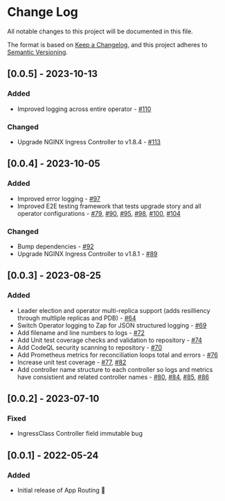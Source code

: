 # Change Log

All notable changes to this project will be documented in this file.

The format is based on [Keep a Changelog](https://keepachangelog.com/en/1.0.0/),
and this project adheres to [Semantic Versioning](https://semver.org/spec/v2.0.0.html).

## [0.0.5] - 2023-10-13

### Added

- Improved logging across entire operator - [#110](https://github.com/Azure/aks-app-routing-operator/pull/110)

### Changed

- Upgrade NGINX Ingress Controller to v1.8.4 - [#113](https://github.com/Azure/aks-app-routing-operator/pull/113)


## [0.0.4] - 2023-10-05

### Added

- Improved error logging - [#97](https://github.com/Azure/aks-app-routing-operator/pull/97)
- Improved E2E testing framework that tests upgrade story and all operator configurations - [#79](https://github.com/Azure/aks-app-routing-operator/pull/79), [#90](https://github.com/Azure/aks-app-routing-operator/pull/90), [#95](https://github.com/Azure/aks-app-routing-operator/pull/95), [#98](https://github.com/Azure/aks-app-routing-operator/pull/98), [#100](https://github.com/Azure/aks-app-routing-operator/pull/100), [#104](https://github.com/Azure/aks-app-routing-operator/pull/104)

### Changed

- Bump dependencies - [#92](https://github.com/Azure/aks-app-routing-operator/pull/92)
- Upgrade NGINX Ingress Controller to v1.8.1 - [#89](https://github.com/Azure/aks-app-routing-operator/pull/89)

## [0.0.3] - 2023-08-25

### Added

- Leader election and operator multi-replica support (adds resilliency through multliple replicas and PDB) - [#64](https://github.com/Azure/aks-app-routing-operator/pull/64)
- Switch Operator logging to Zap for JSON structured logging - [#69](https://github.com/Azure/aks-app-routing-operator/pull/69)
- Add filename and line numbers to logs - [#72](https://github.com/Azure/aks-app-routing-operator/pull/72)
- Add Unit test coverage checks and validation to repository - [#74](https://github.com/Azure/aks-app-routing-operator/pull/74)
- Add CodeQL security scanning to repository - [#70](https://github.com/Azure/aks-app-routing-operator/pull/70)
- Add Prometheus metrics for reconciliation loops total and errors - [#76](https://github.com/Azure/aks-app-routing-operator/pull/76)
- Increase unit test coverage - [#77](https://github.com/Azure/aks-app-routing-operator/pull/77), [#82](https://github.com/Azure/aks-app-routing-operator/pull/82)
- Add controller name structure to each controller so logs and metrics have consistient and related controller names - [#80](https://github.com/Azure/aks-app-routing-operator/pull/80), [#84](https://github.com/Azure/aks-app-routing-operator/pull/84), [#85](https://github.com/Azure/aks-app-routing-operator/pull/85), [#86](https://github.com/Azure/aks-app-routing-operator/pull/86)

## [0.0.2] - 2023-07-10

### Fixed

- IngressClass Controller field immutable bug

## [0.0.1] - 2022-05-24

### Added

- Initial release of App Routing 🚢
